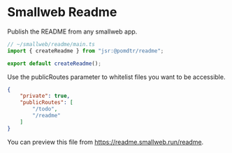 # Smallweb Readme

Publish the README from any smallweb app.

```ts
// ~/smallweb/readme/main.ts
import { createReadme } from "jsr:@pomdtr/readme";

export default createReadme();
```

Use the publicRoutes parameter to whitelist files you want to be accessible.

```json
{
    "private": true,
    "publicRoutes": [
        "/todo",
        "/readme"
    ]
}
```

You can preview this file from <https://readme.smallweb.run/readme>.
